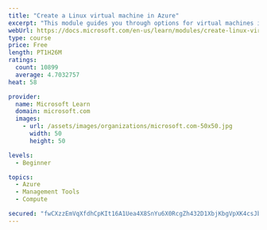 ```yaml
---
title: "Create a Linux virtual machine in Azure"
excerpt: "This module guides you through options for virtual machines in Azure, creating and connecting a Linux virtual machine, and configuring your network settings."
webUrl: https://docs.microsoft.com/en-us/learn/modules/create-linux-virtual-machine-in-azure/
type: course
price: Free
length: PT1H26M
ratings:
  count: 10899
  average: 4.7032757
heat: 58

provider:
  name: Microsoft Learn
  domain: microsoft.com
  images:
    - url: /assets/images/organizations/microsoft.com-50x50.jpg
      width: 50
      height: 50

levels:
  - Beginner

topics:
  - Azure
  - Management Tools
  - Compute

secured: "fwCXzzEmVqXfdhCpKIt16A1Uea4X8SnYu6X0RcgZh432D1XbjKbgVpXK4csJbSerbIt0wnsD1cCFDt+IMlDieGrr9531CKzEy1NjMjI1HsGX/FzlDccAFvKHWWm1khR7vucRKEr53d22qILYO4x6/hGTRYvladg4ksEMAqg5rXw/7f64Eb/OEqlpDQDZIgZdP+LZfRHAKY7jHWtehLS143mFdFWlJMgJs7w8xU1XAs2YuHEY2r/dZLqL+T+foB7J5emqRYY4rQJqtsvwQZ4y0Tu9SUVQhrk3jGEL4Q4fSBXwX2PwkmwJ3JxEtbv57jWL5E7aJMEiYl1Hm0VumUK+zVJJUKZUSX0Na41Mi4OnTpc+Now7aPa32g1g0GIMgIhn7/x7ioHGnZDpRMJq11ktz6XxWbz8JxgBmgGF7vp2fzw=;Th/ZFX/dWoDMxoI6bg5uIw=="
---
```


